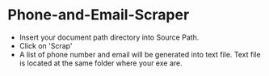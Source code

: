# Phone-and-Email-Scraper
- Insert your document path directory into Source Path.
- Click on 'Scrap'
- A list of phone number and email will be generated into text file. Text file is located at the same folder where your exe are. 
